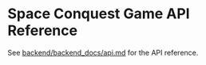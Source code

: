 # Space Conquest Game API Reference

See [backend/backend_docs/api.md](../backend/backend_docs/api.md) for the API reference.